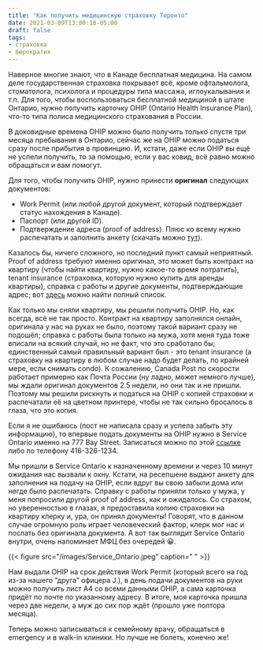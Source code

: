 ```yaml
---
title: "Как получить медицинскую страховку Торонто"
date: 2021-03-09T13:00:18-05:00
draft: false
tags:
- страховка
- бюрократия
---
```


Наверное многие знают, что в Канаде бесплатная медицина. На самом деле государственная страховка покрывает всё, кроме офтальмолога, стоматолога, психолога и процедуры типа массажа, иглоукалывания и т.п. Для того, чтобы воспользоваться бесплатной медициной в штате Онтарио, нужно получить карточку OHIP (Ontario Health Insurance Plan), что-то типа полиса медицинского страхования в России.

В доковидные времена OHIP можно было получить только спустя три месяца пребывания в Онтарио, сейчас же на OHIP можно податься сразу после прибытия в провинцию. И, кстати, даже если OHIP вы ещё не успели получить, то за помощью, если у вас ковид, всё равно можно обращаться и вам помогут.

Для того, чтобы получить OHIP, нужно принести **оригинал** следующих документов:
- Work Permit (или любой другой документ, который подтверждает статус нахождения в Канаде). 
- Паспорт (или другой ID). 
- Подтверждение адреса (proof of address). 
Плюс ко всему нужно распечатать и заполнить анкету (скачать можно [тут](http://www.forms.ssb.gov.on.ca/mbs/ssb/forms/ssbforms.nsf/FormDetail?OpenForm&ACT=RDR&TAB=PROFILE&SRCH=1&ENV=WWE&TIT=Registration+for+Ontario+Health+Coverage+form+&NO=014-0265-82)).

Казалось бы, ничего сложного, но последний пункт самый неприятный. Proof of address требуют именно оригинал, это может быть контракт на квартиру (чтобы найти квартиру, нужно какое-то время потратить), tenant insurance (страховка, которую нужно купить для аренды квартиры), справка с работы и другие документы, подтверждающие адрес; вот [здесь](https://www.ontario.ca/page/apply-ohip-and-get-health-card) можно найти полный список.

Как только мы сняли квартиру, мы решили получить OHIP. Но, как всегда, всё не так просто. Контракт на квартиру заполнялся онлайн, оригинала у нас на руках не было, поэтому такой вариант сразу не подошёл; справка с работы была только на мужа, хотя меня туда тоже вписали на всякий случай, но не факт, что это сработало бы; единственный самый правильный вариант был - это tenant insurance (а страховку на квартиру в любом случае надо будет делать, по крайней мере, если снимать condo). К сожалению, Canada Post по скорости работает примерно как Почта России (ну ладно, может немного лучше), мы ждали оригинал документов 2.5 недели, но они так и не пришли. Поэтому мы решили рискнуть и податься на OHIP с копией страховки и распечатали её на цветном принтере, чтобы не так сильно бросалось в глаза, что это копия.

Если я не ошибаюсь (пост не написала сразу и успела забыть эту информацию), то впервые подать документы на OHIP нужно в Service Ontario именно на 777 Bay Street. Записаться можно по этой [ссылке](https://www.services.gov.on.ca/wps85/portal/s2i/!ut/p/z1/04_Sj9CPykssy0xPLMnMz0vMAfIjo8ziLdwNzIwcTQz9DHzcDQwCXXw8_YMNQw0N3I30w_TDCSmJAkob4ACOBkD9UYSURAKtMMdphYWBfjDIjJzEvHT9yNQ8_eDUvHhnR_2CXDfLgNzceEdHRUUAthxIMA!!/dz/d5/L2dBISEvZ0FBIS9nQSEh/) либо по телефону 416-326-1234.

Мы пришли в Service Ontario к назначенному времени и через 10 минут ожидания нас вызвали к окну. Кстати, на ресепшене выдают анкету для заполнения на подачу на OHIP, если вдруг вы свою забыли дома или негде было распечатать. Справку с работы приняли только у мужа, у меня попросили другой proof of address, как и ожидалось. Со страхом, но уверенностью в глазах, я предоставила копию страховки на квартиру клерку и, ура, он принял документы! Говорят, что в данном случае огромную роль играет человеческий фактор, клерк мог нас и послать без оригинала документа. А вот так выглядит Service Ontario внутри, очень напоминает МФЦ без очередей 😀.

{{< figure src="/images/Service_Ontario.jpeg" caption=" " >}}

Нам выдали OHIP на срок действия Work Permit (который всего на год из-за нашего “друга” офицера J.), в день подачи документов на руки можно получить лист А4 со всеми данными OHIP, а сама карточка придёт по почте по указанному адресу. В итоге, моя карточка пришла через две недели, а муж до сих пор ждёт (прошло уже полтора месяца).

Теперь можно записываться к семейному врачу, обращаться в emergency и в walk-in клиники. Но лучше не болеть, конечно же! 
